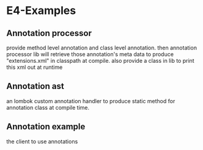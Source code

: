 # E4-Examples

## Annotation processor
provide method level annotation and class level annotation.
then annotation processor lib will retrieve those annotation's meta data to produce "extensions.xml" in classpath at compile. also provide a class in lib to print this xml out at runtime

## Annotation ast
an lombok custom annotation handler to produce static method for annotation class at compile time.

## Annotation example
the client to use annotations